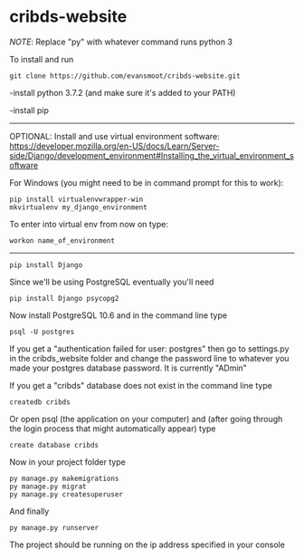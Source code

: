 # cribds-website
*NOTE*: Replace "py" with whatever command runs python 3

To install and run
```
git clone https://github.com/evansmoot/cribds-website.git
```
-install python 3.7.2 (and make sure it's added to your PATH)

-install pip

---
OPTIONAL: Install and use virtual environment software:
https://developer.mozilla.org/en-US/docs/Learn/Server-side/Django/development_environment#Installing_the_virtual_environment_software

For Windows (you might need to be in command prompt for this to work):
```
pip install virtualenvwrapper-win
mkvirtualenv my_django_environment
```
To enter into virtual env from now on type:
```
workon name_of_environment
```
---

```
pip install Django
```
Since we'll be using PostgreSQL eventually you'll need
```
pip install Django psycopg2
```
Now install PostgreSQL 10.6 and in the command line type
```
psql -U postgres
```
If you get a "authentication failed for user: postgres" then go to settings.py in the cribds_website folder and change the password line to whatever you made your postgres database password. It is currently "ADmin"

If you get a "cribds" database does not exist in the command line type
```
createdb cribds
```
Or open psql (the application on your computer) and (after going through the login process that might automatically appear) type
```
create database cribds
```
Now in your project folder type
```
py manage.py makemigrations
py manage.py migrat
py manage.py createsuperuser
```
And finally
```
py manage.py runserver
```

The project should be running on the ip address specified in your console
